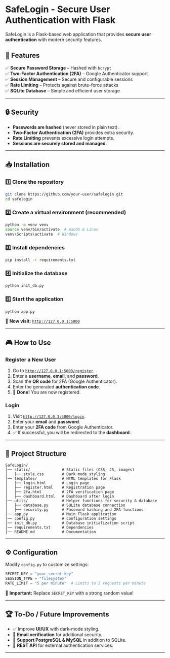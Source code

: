 # SafeLogin - Secure User Authentication with Flask  

SafeLogin is a Flask-based web application that provides **secure user authentication** with modern security features.

## 🚀 Features

✅ **Secure Password Storage** – Hashed with `bcrypt`  
✅ **Two-Factor Authentication (2FA)** – Google Authenticator support  
✅ **Session Management** – Secure and configurable sessions  
✅ **Rate Limiting** – Protects against brute-force attacks  
✅ **SQLite Database** – Simple and efficient user storage  

---

## 🔒 Security  

- **Passwords are hashed** (never stored in plain text).  
- **Two-Factor Authentication (2FA)** provides extra security.  
- **Rate Limiting** prevents excessive login attempts.  
- **Sessions are securely stored and managed**.  

---

## 📥 Installation  

### 1️⃣ Clone the repository  

```sh
git clone https://github.com/your-user/safelogin.git
cd safelogin
```

### 2️⃣ Create a virtual environment (recommended)  

```sh
python -m venv venv
source venv/bin/activate  # macOS & Linux
venv\Scripts\activate  # Windows
```

### 3️⃣ Install dependencies  

```sh
pip install -r requirements.txt
```

### 4️⃣ Initialize the database  

```sh
python init_db.py
```

### 5️⃣ Start the application  

```sh
python app.py
```

🔗 **Now visit:** [`http://127.0.0.1:5000`](http://127.0.0.1:5000)  

---

## 🎮 How to Use

### Register a New User
1. Go to [`http://127.0.0.1:5000/register`](http://127.0.0.1:5000/register).
2. Enter a **username**, **email**, and **password**.
3. Scan the **QR code** for 2FA (Google Authenticator).
4. Enter the generated **authentication code**.
5. 🎉 **Done!** You are now registered.

### Login
1. Visit [`http://127.0.0.1:5000/login`](http://127.0.0.1:5000/login).
2. Enter your **email** and **password**.
3. Enter your **2FA code** from Google Authenticator.
4. ✅ If successful, you will be redirected to the **dashboard**.

---

## 📁 Project Structure  

```
SafeLogin/
│── static/              # Static files (CSS, JS, images)
│   ├── style.css        # Dark mode styling
│── templates/           # HTML templates for Flask
│   ├── login.html       # Login page
│   ├── register.html    # Registration page
│   ├── 2fa.html         # 2FA verification page
│   ├── dashboard.html   # Dashboard after login
│── utils/               # Helper functions for security & database
│   ├── database.py      # SQLite database connection
│   ├── security.py      # Password hashing and 2FA functions
│── app.py               # Main Flask application
│── config.py            # Configuration settings
│── init_db.py           # Database initialization script
│── requirements.txt     # Dependencies
│── README.md            # Documentation
```

---

## ⚙️ Configuration  

Modify `config.py` to customize settings:  

```python
SECRET_KEY = "your-secret-key"
SESSION_TYPE = "filesystem"
RATE_LIMIT = "5 per minute"  # Limits to 5 requests per minute
```

🔴 **Important:** Replace `SECRET_KEY` with a strong random value!  

---

## 🏆 To-Do / Future Improvements  

- ✅ Improve **UI/UX** with dark-mode styling.  
- 🔲 **Email verification** for additional security.  
- 🔲 **Support PostgreSQL & MySQL** in addition to SQLite.  
- 🔲 **REST API** for external authentication services.  

---
